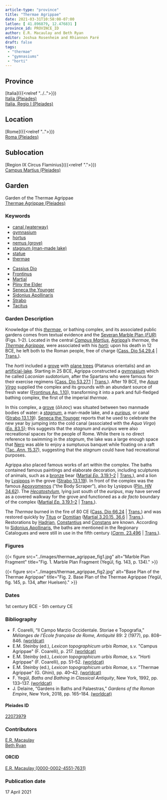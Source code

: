 ```yaml
---
article-type: "province"
title: "Thermae Agrippae"
date: 2021-03-31T10:58:08-07:00
latlon: [ 41.896879, 12.476831 ]
province_id: PROVINCE_ID
author: E.R. Macaulay and Beth Ryan
editor: Joshua Rosenheim and Rhiannon Paré
draft: false
tags:
 - "thermae"
 - "gymnasiums"
 - "horti"
---
```


## Province

[Italia]({{<relref "../..">}}) \
[Italia (Pleiades)](https://pleiades.stoa.org/places/1052) \
[Italia, Regio I (Pleiades)](https://pleiades.stoa.org/places/441075550)
<!-- -->
## Location

[Rome]({{<relref "..">}}) \
[Roma (Pleiades)](https://pleiades.stoa.org/places/423025)
<!-- -->
## Sublocation

[Region IX Circus Flaminius]({{<relref ".">}}) \
[Campus Martius (Pleiades)](https://pleiades.stoa.org/places/422863)
<!-- -->
<!-- -->
<!-- -->
## Garden

Garden of the Thermae Agrippae \
[Thermae Agrippae (Pleiades)](https://pleiades.stoa.org/places/22073979)
<!-- -->
### Keywords
<!-- -->
- [canal (waterway)](http://vocab.getty.edu/page/aat/300006075)
- [gymnasium](http://vocab.getty.edu/page/aat/300007297)
- [hortus](http://vocab.getty.edu/page/aat/300008107)
- [nemus (grove)](http://vocab.getty.edu/page/aat/300008884)
- [stagnum (man-made lake)](http://vocab.getty.edu/page/aat/300263360)
- [statue](http://vocab.getty.edu/page/aat/300047600)
- [thermae](http://vocab.getty.edu/page/aat/300007364)
<!-- -->
- [Cassius Dio](http://catalog.perseus.org/cite-collections/authors/urn:cite:perseus:author.328)
- [Frontinus](http://catalog.perseus.org/cite-collections/authors/urn:cite:perseus:author.639)
- [Martial](http://catalog.perseus.org/cite-collections/authors/urn:cite:perseus:author.897)
- [Pliny the Elder](http://catalog.perseus.org/cite-collections/authors/urn:cite:perseus:author.1141)
- [Seneca the Younger](http://catalog.perseus.org/cite-collections/authors/urn:cite:perseus:author.1270)
- [Sidonius Apollinaris](http://catalog.perseus.org/cite-collections/authors/urn:cite:perseus:author.1287)
- [Strabo](http://catalog.perseus.org/cite-collections/authors/urn:cite:perseus:author.1333)
- [Tacitus](http://catalog.perseus.org/cite-collections/authors/urn:cite:perseus:author.1357)
<!-- -->
<!-- -->
### Garden Description
<!-- -->
Knowledge of this [*thermae*](http://vocab.getty.edu/page/aat/300007364), or bathing complex, and its associated public gardens comes from textual evidence and the [Severan Marble Plan (*FUR*)](https://formaurbis.stanford.edu/fragment.php?record=1&field0=all&search0=agrippa&op0=and&field1=all) (Figs. 1–2). Located in the central [*Campus Martius*](https://en.wikipedia.org/wiki/Campus_Martius), [Agrippa](https://en.wikipedia.org/wiki/Marcus_Vipsanius_Agrippa)’s *thermae,* the [*Thermae Agrippae*](https://en.wikipedia.org/wiki/Baths_of_Agrippa), were associated with his [*horti*](http://vocab.getty.edu/page/aat/300008107); upon his death in 12 BCE, he left both to the Roman people, free of charge ([Cass. Dio 54.29.4](http://data.perseus.org/citations/urn:cts:greekLit:tlg0385.tlg001.perseus-grc1:54.29.4) |  [Trans.](https://bit.ly/CDioE54)).

The *horti* included a [grove](http://vocab.getty.edu/page/aat/300008884) with [plane trees](https://en.wikipedia.org/wiki/Platanus_orientalis#Cultural_history) (Platanus orientalis) and an [artificial-lake](http://vocab.getty.edu/page/aat/300263360). Starting in 25 BCE, Agrippa constructed a [gymnasium](http://vocab.getty.edu/page/aat/300007297) which he called *Laconian sudatorium*, after the Spartans who were famous for their exercise regimens ([Cass. Dio 53.27.1](http://data.perseus.org/citations/urn:cts:greekLit:tlg0385.tlg001.perseus-grc1:53.27.1) |  [Trans.](https://bit.ly/CDioE53)). After 19 BCE, the [*Aqua Virgo*](https://en.wikipedia.org/wiki/Aqua_Virgo) supplied the complex and its grounds with an abundant source of fresh water ([Frontinus Aq. 1.10](https://bit.ly/DeAquisE)), transforming it into a park and full-fledged bathing complex, the first of the imperial *thermae*.

In this complex, a [grove](https://en.wikipedia.org/wiki/Sacred_grove) (*ἄλσος*) was situated between two manmade bodies of water: a [*stagnum*](http://vocab.getty.edu/page/aat/300263360), a man-made lake, and a [*euripus*](http://vocab.getty.edu/page/aat/300006075), or canal ([Strabo 13.1.19](http://data.perseus.org/citations/urn:cts:greekLit:tlg0099.tlg001.perseus-grc1:13.1.19)). [Seneca the Younger](https://en.wikipedia.org/wiki/Seneca_the_Younger) reports that he used to celebrate the new year by jumping into the cold canal (associated with the *Aqua Virgo*) ([*Ep.* 83.5](http://data.perseus.org/citations/urn:cts:latinLit:phi1017.phi015.perseus-lat1:83)); this suggests that the *stagnum* and *euripus* were also recreational spaces for the people of Rome. While there is no direct reference to swimming in the *stagnum*, the lake was a large enough space that [Nero](https://en.wikipedia.org/wiki/Nero) was able to enjoy a sumptuous banquet while floating on a raft ([Tac. *Ann.* 15.37](http://data.perseus.org/citations/urn:cts:latinLit:phi1351.phi005.perseus-lat1:15.37)), suggesting that the *stagnum* could have had recreational purposes.

Agrippa also placed famous works of art within the complex. The baths contained famous paintings and elaborate decoration, including sculptures of animals, such as a [bronze](http://vocab.getty.edu/page/aat/300010957) bear ([Martial *Ep.* 3.19.1–2](http://data.perseus.org/citations/urn:cts:latinLit:phi1294.phi002.perseus-lat1:3.19) | [Trans.](https://topostext.org/work/677)), and a lion by [Lysippos](https://en.wikipedia.org/wiki/Lysippos) in the grove ([Strabo 13.1.19](http://data.perseus.org/citations/urn:cts:greekLit:tlg0099.tlg001.perseus-grc1:13.1.19)). In front of the complex was the famous [Apoxyomenos](https://en.wikipedia.org/wiki/Apoxyomenos) ("the Body Scraper"), also by Lysippus ([Plin. *HN* 34.62](http://data.perseus.org/citations/urn:cts:latinLit:phi0978.phi001.perseus-lat1:34.62)). The [*Hecatostylum*](https://www.digitalaugustanrome.org/records/hecatostylum/), lying just south of the *euripus*, may have served as a covered walkway for the grove and functioned as a *de facto* boundary of the complex ([Martial *Ep.* 3.19.1–2](http://data.perseus.org/citations/urn:cts:latinLit:phi1294.phi002.perseus-lat1:3.19) | [Trans.](https://topostext.org/work/677)).

The *Thermae* burned in the fire of 80 CE ([Cass. Dio 66.24](http://data.perseus.org/citations/urn:cts:greekLit:tlg0385.tlg001.perseus-grc1:66.24) | [Trans.](https://bit.ly/CDioE66)) and was restored quickly by [Titus](https://en.wikipedia.org/wiki/Titus) or [Domitian](https://en.wikipedia.org/wiki/Domitian) ([Martial 3.20.15, 36.6](http://data.perseus.org/texts/urn:cts:latinLit:phi1294.phi002) | [Trans.](https://topostext.org/work/677)). Restorations by [Hadrian](https://en.wikipedia.org/wiki/Hadrian), [Constantius](https://en.wikipedia.org/wiki/Constantius_II) and [Constans](https://en.wikipedia.org/wiki/Constans) are known. According to [Sidonius Apollinaris](https://en.wikipedia.org/wiki/Sidonius_Apollinaris), the baths are mentioned in the Regionary Catalogues and were still in use in the fifth century ([*Carm.* 23.496](http://data.perseus.org/citations/urn:cts:latinLit:stoa0261.stoa0001.perseus-lat1:23) | [Trans.](http://archive.org/details/poemsletterswith01sidouoft/page/316/mode/2up?view=theater)).
<!-- -->
### Figures
<!-- -->
{{< figure src="../images/thermae_agrippae_fig1.jpg" alt="Marble Plan Fragment" title="Fig. 1. Marble Plan Fragment (Yegül, fig. 143, p. 134)." >}}
<!-- -->
{{< figure src="../images/thermae_agrippae_fig2.jpg" alt="Base Plan of the Thermae Agrippae" title="Fig. 2. Base Plan of the Thermae Agrippae (Yegül, fig. 145, p. 134, after Huelsen)." >}}
<!-- -->
### Dates

1st century BCE - 5th century CE
<!-- -->
### Bibliography
<!-- -->
* F. Coarelli, “Il Campo Marzio Occidentale. Storiae e Topografia,” *Mélanges de l’École française de Rome, Antiquité* 89: 2 (1977), pp. 808–846. [(worldcat)](http://www.worldcat.org/oclc/220729070)
* E.M. Steinby (ed.), *Lexicon topographicum urbis Romae*, s.v. "Campus Agrippae" (F. Coarelli), p. 217. [(worldcat)](http://www.worldcat.org/oclc/1114759113)
* E.M. Steinby (ed.), *Lexicon topographicum urbis Romae*, s.v. "Horti Agrippae" (F. Coarelli), pp. 51–52. [(worldcat)](http://www.worldcat.org/oclc/1114759113)
* E.M. Steinby (ed.), *Lexicon topographicum urbis Romae*, s.v. "Thermae Agrippae" (G. Ghini), pp. 40–42. [(worldcat)](http://www.worldcat.org/oclc/1114759113)
* F. Yegül, *Baths and Bathing in Classical Antiquity*, New York, 1992, pp. 133–137. [(worldcat)](http://www.worldcat.org/oclc/894788084)
* J. Delaine, “Gardens in Baths and Palaestras,” *Gardens of the Roman Empire*, New York, 2018, pp. 165–184. [(worldcat)](http://www.worldcat.org/oclc/1036265637)
<!-- -->
#### Pleiades ID

[22073979](https://pleiades.stoa.org/places/22073979)
<!-- -->
### Contributors

[E.R. Macaulay](https://emacaulaylewis.com)\
[Beth Ryan](#)<!--website for Beth Ryan?-->
<!-- -->
#### ORCID

[E.R. Macaulay (0000-0002-4551-7631)](https://orcid.org/0000-0002-4551-7631)
<!--ORCID for Beth Ryan?-->
<!-- -->
### Publication date
<!-- -->
17 April 2021
